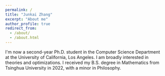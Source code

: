 ```yaml
---
permalink: /
title: "Junkai Zhang"
excerpt: "About me"
author_profile: true
redirect_from: 
  - /about/
  - /about.html
---
```


I'm now a second-year Ph.D. student in the Computer Science Department at the University of California, Los Angeles. I am broadly interested in theories and optimizations. I received my B.S. degree in Mathematics from Tsinghua University in 2022, with a minor in Philosophy.
